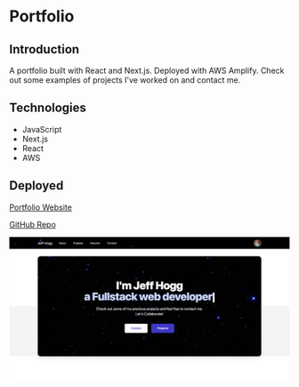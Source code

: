 # Portfolio

## Introduction

A portfolio built with React and Next.js. Deployed with AWS Amplify. Check out some examples of projects I've worked on and contact me.

## Technologies

- JavaScript
- Next.js
- React
- AWS

## Deployed

[Portfolio Website](https://www.jeffehogg.com)

[GitHub Repo](https://github.com/jeffhogg86/next-portfolio)

![Screenshot](/public/images/homepage.png)

